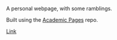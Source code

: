 A personal webpage, with some ramblings. 

Built using the [Academic Pages](https://github.com/academicpages/academicpages.github.io) repo.

[Link](https://itssmutnuri.github.io)
